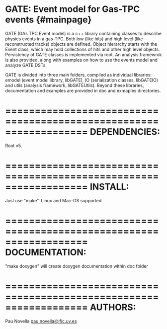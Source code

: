 GATE: Event model for Gas-TPC events        {#mainpage}
==================================================================

GATE (GAs TPC Event model) is a c++ library containing classes to describe physics events in a gas-TPC. Both low (like hits) and high level (like reconstructed tracks) objects are defined. Object hierarchy starts with the Event class, which may hold collections of hits and other high level objects.
Persistency of GATE classes is implemented via root. An analysis framewrok is also provided, along with examples on how to use the events model and analyze GATE DSTs. 

GATE is divided into three main folders, compiled as individual libraries: emodel (event model library, libGATE), IO (serialization classes, libGATEIO) and utils (analysis framework, libGATEUtils). Beyond these libraries, documentation and examples are provided in doc and exmaples directories. 


==================================================================
DEPENDENCIES:
==================================================================

Root v5.

==================================================================
INSTALL:
==================================================================

Just use "make". Linux and Mac-OS supported. 

==================================================================
DOCUMENTATION:
==================================================================

"make doxygen" will create doxygen documentation within doc folder

==================================================================
AUTHORS:
==================================================================
 
Pau Novella <pau.novella@ific.uv.es>